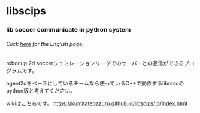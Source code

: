 # libscips
### lib soccer communicate in python system 

###### Click [here](https://github.com/kumitatepazuru/libscips/README_jp.md) for the English page.

robocup 2d soccerシュミレーションリーグでのサーバーとの通信ができるプログラムです。

agent2dをベースにしているチームなら使っているC++で動作するlibrcscのpython版と考えてください。

wikiはこちらです。
https://kumitatepazuru.github.io/libscips/jp/index.html

